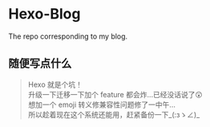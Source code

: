 # Hexo-Blog

The repo corresponding to my blog.

## 随便写点什么

> Hexo 就是个坑！  
> 升级一下迁移一下加个 feature 都会炸…已经没话说了:astonished:  
> 想加一个 emoji 转义修兼容性问题修了一中午…  
> 所以趁着现在这个系统还能用，赶紧备份一下\_(:зゝ∠)\_  

